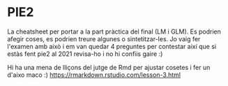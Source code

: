 # PIE2
La cheatsheet per portar a la part pràctica del final (LM i GLM). Es podrien afegir coses, es podrien treure algunes o sintetitzar-les. Jo vaig fer l'examen amb això i em van quedar 4 preguntes per contestar així que si estàs fent pie2 al 2021 revisa-ho i no hi confiis gaire :)

Hi ha una mena de lliçons del jutge de Rmd per ajustar cosetes i fer un d'aixo maco :)
https://rmarkdown.rstudio.com/lesson-3.html
